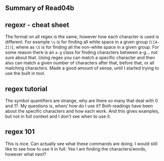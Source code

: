 ## Summary of Read04b

## regexr - cheat sheet
The format on all regex is the same, however how each character is used is different. For example `\s` is for finding all white space in a given group (`([A-Z])`), where as `\S` is for finding all the non-white space in a given group. For some reason there is an `a-g` class for finding characters between a-g... not sure about that. Using regex you can match a specific character and then also can match a given number of characters after that, before that, or all matching characters. Made a good amount of sense, until I started trying to use the built in tool.

## regex tutorial
The symbol quantifiers are strange, why are there so many that deal with 0 and 1?. My questions is, when/ how do I use it? Both readings have been about the specific characters and how each work. And this gives examples, but not in full context and I don't see when to use it.

## regex 101
This is nice. Can actually see what these commands are doing. I would still like to see how to use it in full. Yes I am finding the characters/words, however what next?